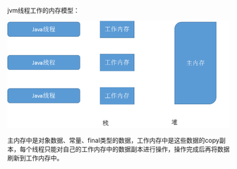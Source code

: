 jvm线程工作的内存模型：

![](/assets/线程内存模型.png)

主内存中是对象数据、常量、final类型的数据，工作内存中是这些数据的copy副本，每个线程只能对自己的工作内存中的数据副本进行操作，操作完成后再将数据刷新到工作内存中。



